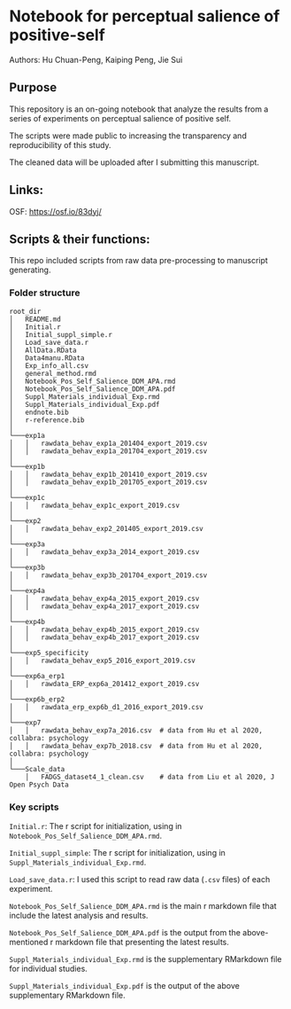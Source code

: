 # Notebook for perceptual salience of positive-self

Authors: Hu Chuan-Peng, Kaiping Peng, Jie Sui

## Purpose

This repository is an on-going notebook that analyze the results from a series of experiments on perceptual salience of positive self.

The scripts were made public to increasing the transparency and reproducibility of this study.

The cleaned data will be uploaded after I submitting this manuscript.

## Links:

OSF: <https://osf.io/83dyj/>

## Scripts & their functions:

This repo included scripts from raw data pre-processing to manuscript generating.

### Folder structure

```         
root_dir
│   README.md
│   Initial.r
│   Initial_suppl_simple.r
│   Load_save_data.r
│   AllData.RData
│   Data4manu.RData
│   Exp_info_all.csv
│   general_method.rmd
│   Notebook_Pos_Self_Salience_DDM_APA.rmd
│   Notebook_Pos_Self_Salience_DDM_APA.pdf
│   Suppl_Materials_individual_Exp.rmd
│   Suppl_Materials_individual_Exp.pdf
│   endnote.bib
│   r-reference.bib
│
└───exp1a
│   │   rawdata_behav_exp1a_201404_export_2019.csv
│   │   rawdata_behav_exp1a_201704_export_2019.csv
│   
└───exp1b
│   │   rawdata_behav_exp1b_201410_export_2019.csv
│   │   rawdata_behav_exp1b_201705_export_2019.csv
│
└───exp1c
│   │   rawdata_behav_exp1c_export_2019.csv
│
└───exp2
│   │   rawdata_behav_exp2_201405_export_2019.csv
│
└───exp3a
│   │   rawdata_behav_exp3a_2014_export_2019.csv
│
└───exp3b
│   │   rawdata_behav_exp3b_201704_export_2019.csv
│
└───exp4a
│   │   rawdata_behav_exp4a_2015_export_2019.csv
│   │   rawdata_behav_exp4a_2017_export_2019.csv
│
└───exp4b
│   │   rawdata_behav_exp4b_2015_export_2019.csv
│   │   rawdata_behav_exp4b_2017_export_2019.csv
│
└───exp5_specificity
│   │   rawdata_behav_exp5_2016_export_2019.csv
│
└───exp6a_erp1
│   │   rawdata_ERP_exp6a_201412_export_2019.csv
│
└───exp6b_erp2
│   │   rawdata_erp_exp6b_d1_2016_export_2019.csv
│
└───exp7 
│   │   rawdata_behav_exp7a_2016.csv  # data from Hu et al 2020, collabra: psychology
│   │   rawdata_behav_exp7b_2018.csv  # data from Hu et al 2020, collabra: psychology
│
└───Scale_data
    │   FADGS_dataset4_1_clean.csv    # data from Liu et al 2020, J Open Psych Data
```

### Key scripts

`Initial.r`: The r script for initialization, using in `Notebook_Pos_Self_Salience_DDM_APA.rmd`.

`Initial_suppl_simple`: The r script for initialization, using in `Suppl_Materials_individual_Exp.rmd`.

`Load_save_data.r`: I used this script to read raw data (`.csv` files) of each experiment.

`Notebook_Pos_Self_Salience_DDM_APA.rmd` is the main r markdown file that include the latest analysis and results.

`Notebook_Pos_Self_Salience_DDM_APA.pdf` is the output from the above-mentioned r markdown file that presenting the latest results.

`Suppl_Materials_individual_Exp.rmd` is the supplementary RMarkdown file for individual studies.

`Suppl_Materials_individual_Exp.pdf` is the output of the above supplementary RMarkdown file.
